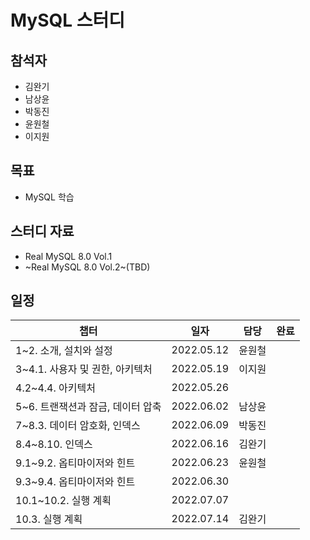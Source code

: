 # MySQL 스터디 

## 참석자

- 김완기
- 남상윤
- 박동진
- 윤원철
- 이지원

## 목표

- MySQL 학습

## 스터디 자료

- Real MySQL 8.0 Vol.1
- ~Real MySQL 8.0 Vol.2~(TBD)

## 일정

|챕터|일자|담당|완료|
|------|---|---|---|
|1~2. 소개, 설치와 설정|2022.05.12|윤원철||
|3~4.1. 사용자 및 권한, 아키텍처|2022.05.19|이지원||
|4.2~4.4. 아키텍처|2022.05.26|||
|5~6. 트랜잭션과 잠금, 데이터 압축|2022.06.02|남상윤||
|7~8.3. 데이터 암호화, 인덱스|2022.06.09|박동진||
|8.4~8.10. 인덱스|2022.06.16|김완기||
|9.1~9.2. 옵티마이저와 힌트|2022.06.23|윤원철||
|9.3~9.4. 옵티마이저와 힌트|2022.06.30|||
|10.1~10.2. 실행 계획|2022.07.07|||
|10.3. 실행 계획|2022.07.14|김완기||
